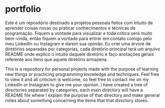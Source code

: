 # portfolio
Este é um repositório destinado a projetos pessoais feitos com intuito de aprender coisas novas ou praticar conhecimentos e técnicas de programação. Fiquem a vontade para visualizar e toda critica será muito bem-vinda, então fiquem a vontade para entrar em contato comigo pelo meu LinkedIn ou Instagram e darem sua opinião.
Eu criei uma árvore de diretórios separadas por categorias, cada diretório principal terá um arquivo README onde explico o intuito daquele diretório e faço anotações gerais referente aos itens que aquele diretório armazena. 

This is a repository for personal projects made with the purpose of learning new things or practicing programming knowledge and techniques. Feel free to view it and all criticism is welcome, so feel free to contact me on my LinkedIn or Instagram to give me your opinion.
I have created a tree of directories separated by categories, each main directory will have a README file where I explain the purpose of that directory and make general notes about something concerning the items that that directory stores. 
